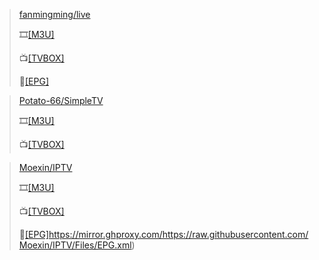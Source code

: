 >[fanmingming/live](https://github.com/fanmingming/live)
>
>🎞️[[M3U]](https://mirror.ghproxy.com/https://raw.githubusercontent.com/fanmingming/live/main/tv/m3u/ipv6.m3u)
>
>📺[[TVBOX]](https://fanmingming.com/txt?url=https://mirror.ghproxy.com/https://raw.githubusercontent.com/fanmingming/live/main/tv/m3u/ipv6.m3u)
>
>🔗[[EPG]](https://live.fanmingming.com/e.xml)

>[Potato-66/SimpleTV](https://github.com/Potato-66/SimpleTV)
>
>🎞️[[M3U]](https://mirror.ghproxy.com/https://raw.githubusercontent.com/Potato-66/SimpleTV/main/m3u/ipv6/IPTV.m3u)
>
>📺[[TVBOX]](https://fanmingming.com/txt?url=https://mirror.ghproxy.com/https://raw.githubusercontent.com/Potato-66/SimpleTV/main/m3u/ipv6/IPTV.m3u)

>[Moexin/IPTV](https://github.com/Moexin/IPTV)
>
>🎞️[[M3U]](https://mirror.ghproxy.com/https://raw.githubusercontent.com/Moexin/IPTV/Files/IPTV.m3u)
>
>📺[[TVBOX]](https://fanmingming.com/txt?url=https://mirror.ghproxy.com/https://raw.githubusercontent.com/Moexin/IPTV/Files/IPTV.m3u)
>
>🔗[[EPG]](https://mirror.ghproxy.com/https://raw.githubusercontent.com/Moexin/IPTV/Files/EPG.xml)https://mirror.ghproxy.com/https://raw.githubusercontent.com/Moexin/IPTV/Files/EPG.xml)

